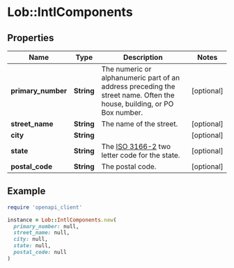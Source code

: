 # Lob::IntlComponents

## Properties

| Name | Type | Description | Notes |
| ---- | ---- | ----------- | ----- |
| **primary_number** | **String** | The numeric or alphanumeric part of an address preceding the street name. Often the house, building, or PO Box number. | [optional] |
| **street_name** | **String** | The name of the street. | [optional] |
| **city** | **String** |  | [optional] |
| **state** | **String** | The [ISO 3166-2](https://en.wikipedia.org/wiki/ISO_3166-2) two letter code for the state.  | [optional] |
| **postal_code** | **String** | The postal code. | [optional] |

## Example

```ruby
require 'openapi_client'

instance = Lob::IntlComponents.new(
  primary_number: null,
  street_name: null,
  city: null,
  state: null,
  postal_code: null
)
```

